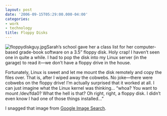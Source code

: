 ```yaml
---
layout: post
date: '2006-09-15T05:29:00.000-04:00'
categories:
- work
- technology
title: Floppy Disks
---
```


![floppydiskguy.jpg](floppydiskguy.jpg)Sarah’s school gave her a class list for her computer-based grade-book software on a 3.5” floppy disk. Holy crap! I haven’t seen one in quite a while. I had to pop the disk into my Linux server (in the garage) to read it—we don’t have a floppy drive in the house.

Fortunately, Linux is sweet and let me mount the disk remotely and copy the files over. That is, after I wiped away the cobwebs. No joke—there were cobwebs on the floppy drive! I’m actually surprised that it worked at all. I can just imagine what the Linux kernel was thinking… “whoa? You want to mount /dev/fda0? What the hell is that? Oh right, right, a floppy disk. I didn’t even know I had one of those things installed…”

I snagged that image from [Google Image Search](http://images.google.com/images?svnum=10&hl=en&lr=&client=firefox-a&rls=org.mozilla%3Aen-US%3Aofficial&q=floppy+disk&btnG=Search).